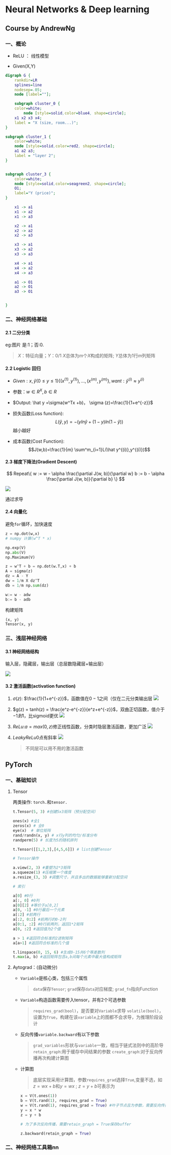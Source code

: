 # Neural Networks & Deep learning

## Course by AndrewNg

### 一、概论

* ReLU ： 线性模型

* Given(X,Y)

```dot
digraph G {
	rankdir=LR
	splines=line
	nodesep=.05;
	node [label=""];

	subgraph cluster_0 {
	color=white;
		node [style=solid,color=blue4, shape=circle];
	x1 x2 x3 x4;
	label = "X (size, room...)";
}

subgraph cluster_1 {
	color=white;
	node [style=solid,color=red2, shape=circle];
	a1 a2 a3;
	label = "layer 2";
}


subgraph cluster_3 {
	color=white;
	node [style=solid,color=seagreen2, shape=circle];
	O1;
	label="Y (price)";
}

	x1 -> a1
	x1 -> a2
	x1 -> a3

	x2 -> a1
	x2 -> a2
	x2 -> a3

	x3 -> a1
	x3 -> a2
	x3 -> a3

	x4 -> a1
	x4 -> a2
	x4 -> a3

	a1 -> O1
	a2 -> O1
	a3 -> O1


}
```

### 二、神经网络基础

#### 2.1 二分分类

eg:图片 是:$1$；否:$0$.
> $X：$特征向量；$Y：0/1$
> $X$总体为$m$个$X$构成的矩阵;
> $Y$总体为$1$行$m$列矩阵

#### 2.2 Logistic 回归

* $Given : x, \hat y(0\le y \le 1) \{(x^{(1)},y^{(1)}),...,(x^{(m)},y^{(m)}\}, want :\hat y^{(i)} \approx y^{(i)}$
* 参数：$w \in R^X, b \in R$
* $Output: \hat y =\sigma(w^Tx +b)， \sigma (z)=\frac{1}{1+e^{-z}}$

* 损失函数(Loss function):
$$L(\hat y,y)=-(y ln \hat y +(1-y)ln(1-\hat y))$$
    越小越好

* 成本函数(Cost Function):
    $$J(w,b)=\frac{1}{m} \sum^m_{i=1}L(\hat y^{(i)},y^{(i)})$$

#### 2.3 梯度下降法(Gradient Descent)

$$
Repeat\{
	w := w - \alpha \frac{\partial J(w, b)}{\partial w}
	b := b - \alpha \frac{\partial J(w, b)}{\partial b}
\}
$$

<img src = "F:\Mind\Markdown Notes\Pictures\Deep Learning\p1.png">

通过求导

#### 2.4 向量化

避免`for`循环，加快速度
```py
z = np.dot(w,x)
# numpy 计算(w^T * x)

np.exp(V)
np.abs(V)
np.Maximum(V)
```

```py
z = w^T + b = np.dot(w.T,x) + b
A = sigma(z)
dz = A - Y
dw = 1/m X dz^T
db = 1/m np.sum(dz)

w:= w - adw
b:= b - adb
```

构建矩阵

```py
(x, y)
Tensor(x, y)
```

### 三、浅层神经网络

#### 3.1 神经网络结构

输入层，隐藏层，输出层（总层数隐藏层+输出层）

<img src = "F:\Mind\Markdown Notes\Pictures\Deep Learning\p2.png">

#### 3.2 激活函数(activation function)

1. $\sigma(z)$:	$\frac{1}{1+e^{-z}}$，函数值在$0-1$之间（仅在二元分类输出层
	<img src = "F:\Mind\Markdown Notes\Pictures\Deep Learning\p3.png">


2. $g(z) = tanh(z) = \frac{e^z-e^{-z}}{e^z+e^{-z}}$，双曲正切函数，值介于$-1 到 1$，比sigmoid更优
	<img src = "F:\Mind\Markdown Notes\Pictures\Deep Learning\p4.png">

3. $ReLu$:$a = max(0,z)$修正线性函数，分类时隐层激活函数，更加广泛
	<img src = "F:\Mind\Markdown Notes\Pictures\Deep Learning\p5.png">

4. $Leaky ReLu$0点有斜率
	<img src = "F:\Mind\Markdown Notes\Pictures\Deep Learning\p6.png">


	> 不同层可以用不用的激活函数

## PyTorch

### 一、基础知识

1. Tensor

	两类操作: `torch.`和`tensor.`

	```py
	t.Tensor(5, 3) #创建5x3矩阵（预分配空间）

	ones(x) #全1
	zeros(x) # 全0
	eye(x)	# 单位矩阵
	rand/randn(x, y) # x行y列的均匀/标准分布
	randperm(5) # 长度为5的随机排列

	t.Tensor([[1,2,3],[4,5,6]]) # list创建Tensor

	# Tensor操作

	a.view(2, 3) #重塑为2*3矩阵
	a.squeeze(1) #压缩第一个维度
	a.resize_(3, 3) #调整尺寸，并且多出的数据能够重新分配空间

	# 索引

	a[0] #0行
	a[:, 0] #0列
	a[0][2] #等价于a[0,2]
	a[0, -1] #0行最后一个元素
	a[:2] #前两行
	a[:2, 0:2] #前两行的0-2列
	a[0:1, :2] #0行前两列，返回1*2矩阵
	a[0, :2] #返回值为2个值

	a > 1 #返回符合标准的2进制矩阵
	a[a>1] #返回符合标准的几个值
	```

	```py
	t.linspace(0, 15, 6) #生成0-15共6个等差数列 
	t.max(a, b) #返回矩阵包含a,b间每个元素中最大值构成矩阵
	```

2. Aytograd：(自动微分)

	* `Variable`是核心类，包括三个属性
		>`data`保存`Tensor`;
		>`grad`保存`data`对应梯度;
		>`grad_fn`指向Function
	* `Variable`构造函数需要传入tensor，并有2个可选参数
		>`requires_grad(bool)`，是否要对`Variable`求导
		> `volatile(bool)`，设置为`True`，构建在该`variable`上的图都不会求导，为推理阶段设计

	* 反向传播`variable.backward`有以下参数
		> `grad_variables`形状与`variable`一致，相当于链式法则中的高阶导
		> `retain_graph`:用于缓存中间结果的参数
		> `create_graph`:对于反向传播再次构建计算图
	* 计算图
		> 底层实现采用计算图，参数`requires_grad`选择`True`,变量不选，如$z = wx+b$和$y =wx$ ; $z = y+b$可表示为
		```py
		x = V(t.ones(1))
		b = V(t.rand(1), requires_grad = True)
		w = V(t.rand(1), requires_grad = True) #叶子节点且为参数，需要反向传播改变参数
		y = x * w
		z = y + b

		# 为了多次反向传播，需要retain_graph = True保存buffer

		z.backward(retain_graph = True)
		```

### 二、神经网络工具箱nn